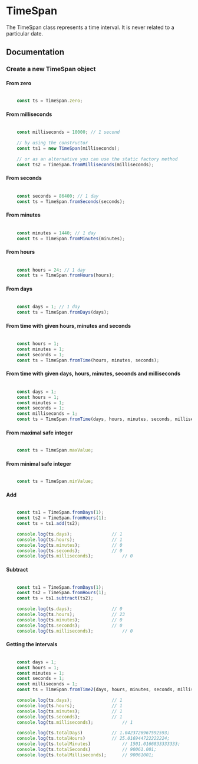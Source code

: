 # TimeSpan

The TimeSpan class represents a time interval. It is never related to a particular date.

## Documentation

### Create a new TimeSpan object 

#### From zero

``` typescript

	const ts = TimeSpan.zero;

```

#### From milliseconds

``` typescript
	
	const milliseconds = 10000;	// 1 second

	// by using the constructor
	const ts1 = new TimeSpan(milliseconds);

	// or as an alternative you can use the static factory method
	const ts2 = TimeSpan.fromMilliseconds(milliseconds);

```

#### From seconds

``` typescript
	
	const seconds = 86400; // 1 day
	const ts = TimeSpan.fromSeconds(seconds);

```

#### From minutes

``` typescript
	
	const minutes = 1440; // 1 day
	const ts = TimeSpan.fromMinutes(minutes);

```

#### From hours

``` typescript
	
	const hours = 24; // 1 day
	const ts = TimeSpan.fromHours(hours);

```

#### From days

``` typescript
	
	const days = 1; // 1 day
	const ts = TimeSpan.fromDays(days);

```

#### From time with given hours, minutes and seconds

``` typescript
	
	const hours = 1;
	const minutes = 1;
	const seconds = 1;
	const ts = TimeSpan.fromTime(hours, minutes, seconds);

```

#### From time with given days, hours, minutes, seconds and milliseconds

``` typescript
	
	const days = 1;
	const hours = 1;
	const minutes = 1;
	const seconds = 1;
	const milliseconds = 1;
	const ts = TimeSpan.fromTime(days, hours, minutes, seconds, milliseconds);

```

#### From maximal safe integer

``` typescript

	const ts = TimeSpan.maxValue;

```

#### From minimal safe integer

``` typescript

	const ts = TimeSpan.minValue;

```

#### Add 

``` typescript

	const ts1 = TimeSpan.fromDays(1);
	const ts2 = TimeSpan.fromHours(1);
	const ts = ts1.add(ts2);

	console.log(ts.days); 				// 1
	console.log(ts.hours); 				// 1
	console.log(ts.minutes);			// 0
	console.log(ts.seconds);			// 0
	console.log(ts.milliseconds);			// 0

```

#### Subtract 

``` typescript

	const ts1 = TimeSpan.fromDays(1);
	const ts2 = TimeSpan.fromHours(1);
	const ts = ts1.subtract(ts2);

	console.log(ts.days); 				// 0
	console.log(ts.hours); 				// 23
	console.log(ts.minutes);			// 0
	console.log(ts.seconds);			// 0
	console.log(ts.milliseconds);			// 0

```

#### Getting the intervals 

``` typescript

	const days = 1;
	const hours = 1;
	const minutes = 1;
	const seconds = 1;
	const milliseconds = 1;
	const ts = TimeSpan.fromTime2(days, hours, minutes, seconds, milliseconds);

	console.log(ts.days); 				// 1
	console.log(ts.hours); 				// 1
	console.log(ts.minutes);			// 1
	console.log(ts.seconds);			// 1
	console.log(ts.milliseconds);			// 1

	console.log(ts.totalDays)			// 1.0423726967592593;
	console.log(ts.totalHours)			// 25.016944722222224;
	console.log(ts.totalMinutes)			// 1501.0166833333333;
	console.log(ts.totalSeconds)			// 90061.001;
	console.log(ts.totalMilliseconds);		// 90061001;

```
